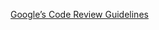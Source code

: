 [Google’s Code Review Guidelines](https://read.engineerscodex.com/p/how-google-takes-the-pain-out-of)